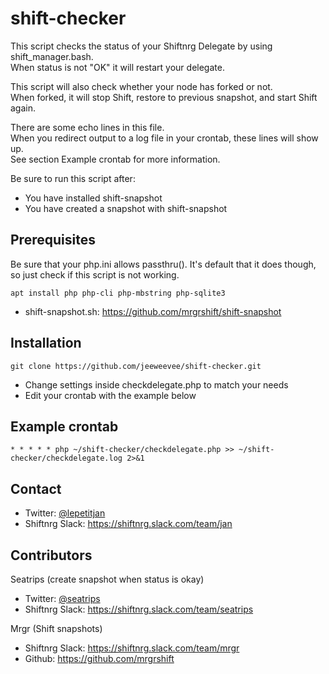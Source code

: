 # shift-checker
This script checks the status of your Shiftnrg Delegate by using shift_manager.bash.<br>
When status is not "OK" it will restart your delegate.
 
This script will also check whether your node has forked or not.<br>
When forked, it will stop Shift, restore to previous snapshot, and start Shift again.
  
There are some echo lines in this file.<br>
When you redirect output to a log file in your crontab, these lines will show up. <br>
See section Example crontab for more information.

Be sure to run this script after:
* You have installed shift-snapshot
* You have created a snapshot with shift-snapshot

## Prerequisites
Be sure that your php.ini allows passthru(). It's default that it does though, so just check if this script is not working.
```
apt install php php-cli php-mbstring php-sqlite3
```
* shift-snapshot.sh: https://github.com/mrgrshift/shift-snapshot

## Installation
```
git clone https://github.com/jeeweevee/shift-checker.git
```
* Change settings inside checkdelegate.php to match your needs
* Edit your crontab with the example below

## Example crontab
```
* * * * * php ~/shift-checker/checkdelegate.php >> ~/shift-checker/checkdelegate.log 2>&1
```

## Contact 
* Twitter: [@lepetitjan](https://twitter.com/lepetitjan) 
* Shiftnrg Slack: https://shiftnrg.slack.com/team/jan 

## Contributors
Seatrips (create snapshot when status is okay)
* Twitter: [@seatrips<br>](https://twitter.com/seatrips)
* Shiftnrg Slack: https://shiftnrg.slack.com/team/seatrips

Mrgr (Shift snapshots)
* Shiftnrg Slack: https://shiftnrg.slack.com/team/mrgr
* Github: https://github.com/mrgrshift
